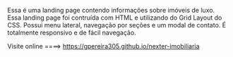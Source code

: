 Essa é uma landing page contendo informações sobre imóveis de luxo.
Essa landing page foi contruída com HTML e utilizando do Grid Layout do CSS. Possui menu lateral, navegação por seções e um modal de contato.
É totalmente responsivo e de fácil navegação.

Visite online ====>   https://gpereira305.github.io/nexter-imobiliaria
